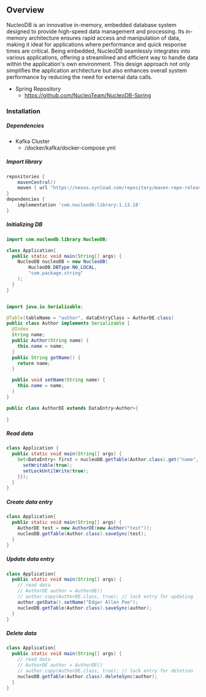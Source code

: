 ## Overview
NucleoDB is an innovative in-memory, embedded database system designed to provide high-speed data management and processing. Its in-memory architecture ensures rapid access and manipulation of data, making it ideal for applications where performance and quick response times are critical. Being embedded, NucleoDB seamlessly integrates into various applications, offering a streamlined and efficient way to handle data within the application's own environment. This design approach not only simplifies the application architecture but also enhances overall system performance by reducing the need for external data calls.

 * Spring Repository
   * https://github.com/NucleoTeam/NucleoDB-Spring

### Installation

##### Dependencies

* Kafka Cluster
  * /docker/kafka/docker-compose.yml

##### Import library
```groovy
repositories {
    mavenCentral()
    maven { url "https://nexus.synload.com/repository/maven-repo-releases/" }
}
dependencies {
    implementation 'com.nucleodb:library:1.13.18'
}
```

##### Initializing DB
```java
import com.nucleodb.library.NucleoDB;

class Application{
  public static void main(String[] args) {
    NucleoDB nucleoDB = new NucleoDB(
        NucleoDB.DBType.NO_LOCAL,
        "com.package.string"
    );
  }
}
```

```java

import java.io.Serializable;

@Table(tableName = "author", dataEntryClass = AuthorDE.class)
public class Author implements Serializable {
  @Index
  String name;
  public Author(String name) {
    this.name = name;
  }
  public String getName() {
    return name;
  }

  public void setName(String name) {
    this.name = name;
  }
}

public class AuthorDE extends DataEntry<Author>{
  
}
```

##### Read data
```java
class Application {
  public static void main(String[] args) {
    Set<DataEntry> first = nucleoDB.getTable(Author.class).get("name", "test", new DataEntryProjection(){{
      setWritable(true);
      setLockUntilWrite(true);
    }});
  }
}
```

##### Create data entry

```java
class Application{
  public static void main(String[] args) {
    AuthorDE test = new AuthorDE(new Author("test"));
    nucleoDB.getTable(Author.class).saveSync(test);
  }
}
```

##### Update data entry

```java
class Application{
  public static void main(String[] args) {
    // read data 
    // AuthorDE author = AuthorDE()
    // author.copy(AuthorDE.class, true); // lock entry for updating
    author.getData().setName("Edgar Allen Poe");
    nucleoDB.getTable(Author.class).saveSync(author);
  }
}
```

##### Delete data

```java
class Application{
  public static void main(String[] args) { 
    // read data 
    // AuthorDE author = AuthorDE()
    // author.copy(AuthorDE.class, true); // lock entry for deletion
    nucleoDB.getTable(Author.class).deleteSync(author);
  }
}
```
